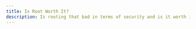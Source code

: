 ```yaml
---
title: Is Root Worth It?
description: Is rooting that bad in terms of security and is it worth it in modern times?
---
```

